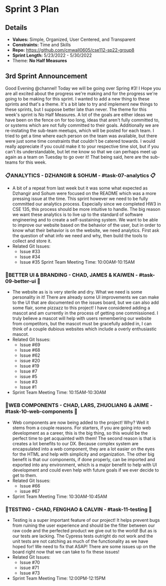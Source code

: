 # Sprint 3 Plan
## Details
* **Values:** Simple, Organized, User Centered, and Transparent
* **Constraints:** Time and Skills
* **Repo:** https://github.com/cmwall0605/cse112-sp22-group8
* **Sprint Length:** 5/23/2022 - 5/30/2022
* Theme: **No Half Measures**
## 3rd Sprint Announcement
Good Evening @channel!
Today we will be going over Spring #3! I Hope you are all excited about the progress we're making and for the progress we're going to be making for this sprint. I wanted to add a new thing to these sprints and that's a theme. It's a bit late to try and implement new things to these sprints, but I suppose better late than never. The theme for this week's sprint is No Half Measures. A lot of the goals are either ideas we have been on the fence on for too long, ideas that aren't fully committed to, or systems which are not fully committed to their goals. Additionally we are re-instating the sub-team meetups, which will be posted for each team. I tried to get a time where each person on the team was available, but there were just some time constraints that couldn't be catered towards. I would really appreciate if you could make it to your respective time slot, but if you can't its understandable, but let me know so that we can perhaps meet up again as a team on Tuesday to go over it! That being said, here are the sub-teams for this week.

### :clipboard:ANALYTICS -  DZHANGIR & SOHUM - #task-07-analytics :clipboard:
* A bit of a repeat from last week but it was some what expected as Dzhangir and Sohum were focused on the README which was a more pressing issue at the time. This sprint however we need to be fully committed our analytics process. Especially since we completed HW3 in CSE 135, this process should be more intuitive to handle. The big reason we want these analytics is to live up to the standard of software engineering and to create a self-sustaining system. We want to be able to improve our website based on the behavior of the user, but in order to know what their behavior is on the website, we need analytics. First ask the question of what info we need and why, then build the tools to collect and store it.
* Related Git Issues:
  * Issue #33
  * Issue #34
  * Issue #35
Sprint Team Meeting Time: 10:00AM-10:15AM

### :tomato:BETTER UI & BRANDING - CHAD, JAMES & KAIWEN - #task-09-better-ui :tomato:
* The website as is is very sterile and dry. What we need is some personality in it! There are already some UI improvements we can make to the UI that are documented on the issues board, but we can also add some flair, some pizzazz to this project! I have considered adding a mascot and am currently in the process of getting one commissioned. I truly believe a mascot will help with users  remembering our website from competitors, but the mascot must be gracefully added in, I can think of a couple dubious websites which include a overly enthusiastic mascot.
* Related Git Issues:
  * Issue #69
  * Issue #68
  * Issue #62
  * issue #20
  * Issue #19
  * Issue #7
  * issue #5
  * Issue #3
  * Issue #1
* Sprint Team Meeting Time: 10:15AM-10:30AM

### :bricks:WEB COMPONENTS - CHAD, LARS, ZHUOLIANG & JAIME - #task-10-web-components :bricks:
* Web components are now being added to the project! Why? Well it stems from a couple reasons. For starters, if you are going into web development as a career, this is the big thing, so this would be the perfect time to get acquainted with them! The second reason is that is creates a lot benefits to our DX. Because complex system are encapsulated into a web component, they are a lot easier on the eyes for the HTML and help with simplicity and organization. The other big benefit is that our components, if done properly, can be imported and exported into any environment, which is a major benefit to help with UI development and could even help with future goals if we ever decide to get to them.
* Related Git Issues:
  * Issue #66
  * issue #67
* Sprint Team Meeting Time: 10:30AM-10:45AM

### :wrench:TESTING - CHAD, FENGHAO & CALVIN - #task-11-testing :wrench:
* Testing is a super important feature of our project! It helps prevent bugs from ruining the user experience and should be the filter between our raw code and the perfected product we give out to the world! But as is our tests are lacking. The Cypress tests outright do not work and the unit tests are not catching as much of the functionality as we have hoped for! We need to fix that ASAP! There are some issues up on the board right now that we can take to fix these issues!
* Related Git Issues:
  * Issue #70
  * issue #71
  * Issue #73
* Sprint Team Meeting Time: 12:00PM-12:15PM
